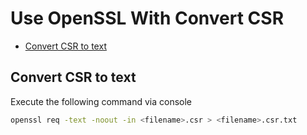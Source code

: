 # Use OpenSSL With Convert CSR


- [Convert CSR to text](#convert-CSR-to-text)





## Convert CSR to text

Execute the following command via console

```bash
openssl req -text -noout -in <filename>.csr > <filename>.csr.txt
```



